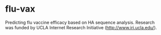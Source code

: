 # flu-vax
Predicting flu vaccine efficacy based on HA sequence analysis. Research was funded by UCLA Internet Research Initiative (http://www.iri.ucla.edu/).
